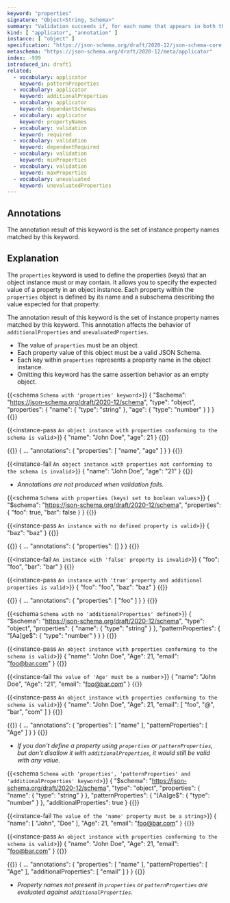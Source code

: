 ```yaml
---
keyword: "properties"
signature: "Object<String, Schema>"
summary: "Validation succeeds if, for each name that appears in both the instance and as a name within this keyword's value, the child instance for that name successfully validates against the corresponding schema."
kind: [ "applicator", "annotation" ]
instance: [ "object" ]
specification: "https://json-schema.org/draft/2020-12/json-schema-core.html#section-10.3.2.1"
metaschema: "https://json-schema.org/draft/2020-12/meta/applicator"
index: -999
introduced_in: draft1
related:
  - vocabulary: applicator
    keyword: patternProperties
  - vocabulary: applicator
    keyword: additionalProperties
  - vocabulary: applicator
    keyword: dependentSchemas
  - vocabulary: applicator
    keyword: propertyNames
  - vocabulary: validation
    keyword: required
  - vocabulary: validation
    keyword: dependentRequired
  - vocabulary: validation
    keyword: minProperties
  - vocabulary: validation
    keyword: maxProperties
  - vocabulary: unevaluated
    keyword: unevaluatedProperties
---
```


Annotations
-----------

The annotation result of this keyword is the set of instance property names matched by this keyword.

## Explanation

The `properties` keyword is used to define the properties (keys) that an object instance must or may contain. It allows you to specify the expected value of a property in an object instance. Each property within the `properties` object is defined by its name and a subschema describing the value expected for that property.

The annotation result of this keyword is the set of instance property names matched by this keyword. This annotation affects the behavior of `additionalProperties` and `unevaluatedProperties`.

* The value of `properties` must be an object.
* Each property value of this object must be a valid JSON Schema.
* Each key within `properties` represents a property name in the object instance.
* Omitting this keyword has the same assertion behavior as an empty object.

{{<schema `Schema with 'properties' keyword`>}}
{
  "$schema": "https://json-schema.org/draft/2020-12/schema",
  "type": "object",
  "properties": {
    "name": { "type": "string" },
    "age": { "type": "number" }
  }
}
{{</schema>}}

{{<instance-pass `An object instance with properties conforming to the schema is valid`>}}
{ "name": "John Doe", "age": 21 }
{{</instance-pass>}}

{{<instance-annotation>}}
{
  ...
  "annotations": {
    "properties": [ "name", "age" ]
  }
}
{{</instance-annotation>}}

{{<instance-fail `An object instance with properties not conforming to the schema is invalid`>}}
{ "name": "John Doe", "age": "21" }
{{</instance-fail>}}
* _Annotations are not produced when validation fails._

{{<schema `Schema with properties (keys) set to boolean values`>}}
{
  "$schema": "https://json-schema.org/draft/2020-12/schema",
  "properties": {
    "foo": true,
    "bar": false
  }
}
{{</schema>}}

{{<instance-pass `An instance with no defined property is valid`>}}
{ "baz": "baz" }
{{</instance-pass>}}

{{<instance-annotation>}}
{
  ...
  "annotations": {
    "properties": []
  }
}
{{</instance-annotation>}}

{{<instance-fail `An instance with 'false' property is invalid`>}}
{ "foo": "foo", "bar": "bar" }
{{</instance-fail>}}

{{<instance-pass `An instance with 'true' property and additional properties is valid`>}}
{ "foo": "foo", "baz": "baz" }
{{</instance-pass>}}

{{<instance-annotation>}}
{
  ...
  "annotations": {
    "properties": [ "foo" ]
  }
}
{{</instance-annotation>}}

{{<schema `Schema with no 'additionalProperties' defined`>}}
{
  "$schema": "https://json-schema.org/draft/2020-12/schema",
  "type": "object",
  "properties": {
    "name": { "type": "string" }
  },
  "patternProperties": {
    "[Aa]ge$": { "type": "number" }
  }
}
{{</schema>}}

{{<instance-pass `An object instance with properties conforming to the schema is valid`>}}
{
  "name": "John Doe",
  "Age": 21,
  "email": "foo@bar.com"
}
{{</instance-pass>}}

{{<instance-fail `The value of 'Age' must be a number`>}}
{
  "name": "John Doe",
  "Age": "21",
  "email": "foo@bar.com"
}
{{</instance-fail>}}

{{<instance-pass `An object instance with properties conforming to the schema is valid`>}}
{
  "name": "John Doe",
  "Age": 21,
  "email": [ "foo", "@", "bar", "com" ]
}
{{</instance-pass>}}

{{<instance-annotation>}}
{
  ...
  "annotations": {
    "properties": [ "name" ],
    "patternProperties": [ "Age" ]
  }
}
{{</instance-annotation>}}

* _If you don't define a property using `properties` or `patternProperties`, but don't disallow it with `additionalProperties`, it would still be valid with any value._

{{<schema `Schema with 'properties', 'patternProperties' and 'additionalProperties' keyword`>}}
{
  "$schema": "https://json-schema.org/draft/2020-12/schema",
  "type": "object",
  "properties": {
    "name": { "type": "string" }
  },
  "patternProperties": {
    "[Aa]ge$": { "type": "number" }
  },
  "additionalProperties": true
}
{{</schema>}}

{{<instance-fail `The value of the 'name' property must be a string`>}}
{
  "name": [ "John", "Doe" ],
  "Age": 21,
  "email": "foo@bar.com"
}
{{</instance-fail>}}

{{<instance-pass `An object instance with properties conforming to the schema is valid`>}}
{
  "name": "John Doe",
  "Age": 21,
  "email": "foo@bar.com"
}
{{</instance-pass>}}

{{<instance-annotation>}}
{
  ...
  "annotations": {
    "properties": [ "name" ],
    "patternProperties": [ "Age" ],
    "additionalProperties": [ "email" ]
  }
}
{{</instance-annotation>}}
* _Property names not present in `properties` or `patternProperties` are evaluated against `additionalProperties`._